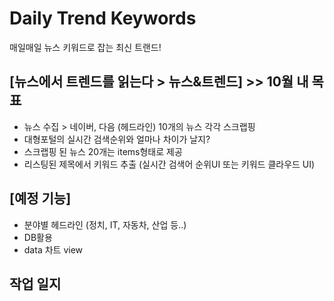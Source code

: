 # Daily Trend Keywords

매일매일 뉴스 키워드로 잡는 최신 트랜드!

## [뉴스에서 트렌드를 읽는다 > 뉴스&트렌드] >> 10월 내 목표
- 뉴스 수집 > 네이버, 다음 (헤드라인) 10개의 뉴스 각각 스크랩핑
- 대형포털의 실시간 검색순위와 얼마나 차이가 날지?
- 스크랩핑 된 뉴스 20개는 items형태로 제공
- 리스팅된 제목에서 키워드 추출 (실시간 검색어 순위UI 또는 키워드 클라우드 UI)

## [예정 기능]
- 분야별 헤드라인 (정치, IT, 자동차, 산업 등..)
- DB활용
- data 차트 view



## 작업 일지


